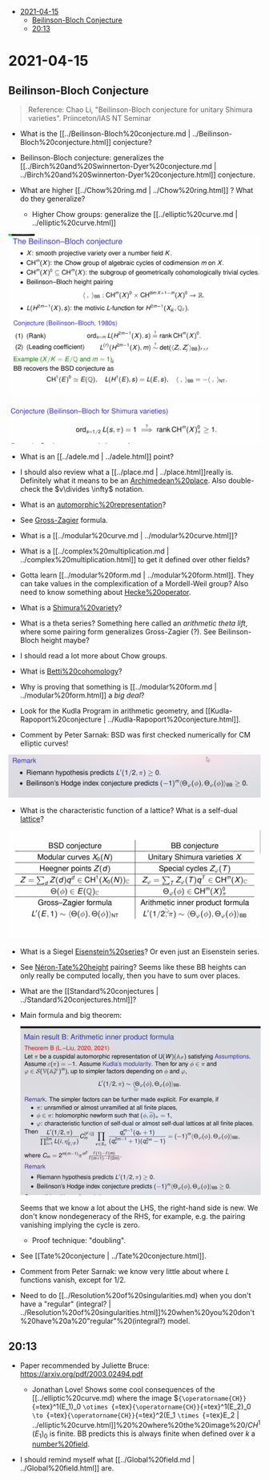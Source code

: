 -   [2021-04-15](#section)
    -   [Beilinson-Bloch Conjecture](#beilinson-bloch-conjecture)
    -   [20:13](#section-1)














# 2021-04-15

## Beilinson-Bloch Conjecture

> Reference: Chao Li, "Beilinson-Bloch conjecture for unitary Shimura varieties". Priinceton/IAS NT Seminar

-   What is the [[../Beilinson-Bloch%20conjecture.md | ../Beilinson-Bloch%20conjecture.html]] conjecture?

-   Beilinson-Bloch conjecture: generalizes the [[../Birch%20and%20Swinnerton-Dyer%20conjecture.md | ../Birch%20and%20Swinnerton-Dyer%20conjecture.html]] conjecture.

-   What are higher [[../Chow%20ring.md | ../Chow%20ring.html]] ? What do they generalize?

    -   Higher Chow groups: generalize the [[../elliptic%20curve.md | ../elliptic%20curve.html]]

![image_2021-04-15-16-38-49](_attachments/image_2021-04-15-16-38-49.png)

![image_2021-04-15-16-47-57](_attachments/image_2021-04-15-16-47-57.png)

-   What is an [[../adele.md | ../adele.html]] point?

-   I should also review what a [[../place.md | ../place.html]]really is. Definitely what it means to be an [Archimedean%20place](Archimedean%20place). Also double-check the $v\divides \infty$ notation.

-   What is an [automorphic%20representation](automorphic%20representation)?

-   See [Gross-Zagier](Gross-Zagier) formula.

-   What is a [[../modular%20curve.md | ../modular%20curve.html]]?

-   What is a [[../complex%20multiplication.md | ../complex%20multiplication.html]] to get it defined over other fields?

-   Gotta learn [[../modular%20form.md | ../modular%20form.html]]. They can take values in the complexification of a Mordell-Weil group? Also need to know something about [Hecke%20operator](Hecke%20operator).

-   What is a [Shimura%20variety](Shimura%20variety)?

-   What is a theta series? Something here called an *arithmetic theta lift*, where some pairing form generalizes Gross-Zagier (?). See Beilinson-Bloch height maybe?

-   I should read a lot more about Chow groups.

-   What is [Betti%20cohomology](Betti%20cohomology)?

-   Why is proving that something is [[../modular%20form.md | ../modular%20form.html]] a *big deal*?

-   Look for the Kudla Program in arithmetic geometry, and [[Kudla-Rapoport%20conjecture | ../Kudla-Rapoport%20conjecture.html]].

-   Comment by Peter Sarnak: BSD was first checked numerically for CM elliptic curves!

![image_2021-04-15-17-20-37](_attachments/image_2021-04-15-17-20-37.png)

-   What is the characteristic function of a lattice? What is a self-dual [lattice](lattice)?

![Analogies between BSD and BB](_attachments/image_2021-04-15-17-21-23.png)

-   What is a Siegel [Eisenstein%20series](Eisenstein%20series)? Or even just an Eisenstein series.

-   See [Néron-Tate%20height](Néron-Tate%20height) pairing? Seems like these BB heights can only really be computed locally, then you have to sum over places.

-   What are the [[Standard%20conjectures | ../Standard%20conjectures.html]]?

-   Main formula and big theorem:

    ![image_2021-04-15-17-35-06](_attachments/image_2021-04-15-17-35-06.png)

    Seems that we know a lot about the LHS, the right-hand side is new. We don't know nondegeneracy of the RHS, for example, e.g. the pairing vanishing implying the cycle is zero.

    -   Proof technique: "doubling".

-   See [[Tate%20conjecture | ../Tate%20conjecture.html]].

-   Comment from Peter Sarnak: we know very little about where $L$ functions vanish, except for $1/2$.

-   Need to do [[../Resolution%20of%20singularities.md) when you don't have a "regular" (integral? | ../Resolution%20of%20singularities.html]]%20when%20you%20don't%20have%20a%20"regular"%20(integral?) model.

## 20:13

-   Paper recommended by Juliette Bruce: <https://arxiv.org/pdf/2003.02494.pdf>

    -   Jonathan Love! Shows some cool consequences of the [[../elliptic%20curve.md) where the image \$`{\operatorname{CH}}`{=tex}\^1(E_1)\_0 `\otimes `{=tex}`{\operatorname{CH}}`{=tex}\^1(E_2)\_0 `\to `{=tex}`{\operatorname{CH}}`{=tex}\^2(E_1 `\times `{=tex}E_2 | ../elliptic%20curve.html]]%20%20where%20the%20image%20$/CH^1(E_1)_0%20/tensor%20/CH^1(E_2)_0%20/to%20/CH^2(E_1%20/cross%20E_2)$ is finite. BB predicts this is always finite when defined over $k$ a [number%20field](number%20field).

-   I should remind myself what [[../Global%20field.md | ../Global%20field.html]] are.
